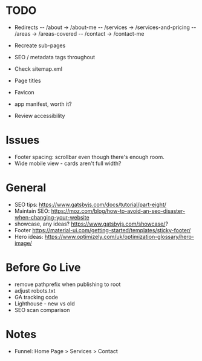 # TODO
- Redirects
  -- /about -> /about-me
  -- /services -> /services-and-pricing
  -- /areas -> /areas-covered
  -- /contact -> /contact-me

- Recreate sub-pages
- SEO / metadata tags throughout
- Check sitemap.xml
- Page titles
- Favicon
- app manifest, worth it?
- Review accessibility

# Issues
- Footer spacing: scrollbar even though there's enough room.
- Wide mobile view - cards aren't full width?

# General
- SEO tips: https://www.gatsbyjs.com/docs/tutorial/part-eight/
- Maintain SEO: https://moz.com/blog/how-to-avoid-an-seo-disaster-when-changing-your-website
- showcase, any ideas? https://www.gatsbyjs.com/showcase/?
- Footer https://material-ui.com/getting-started/templates/sticky-footer/
- Hero ideas: https://www.optimizely.com/uk/optimization-glossary/hero-image/


# Before Go Live
- remove pathprefix when publishing to root
- adjust robots.txt
- GA tracking code
- Lighthouse - new vs old
- SEO scan comparison

# Notes
- Funnel: Home Page > Services > Contact